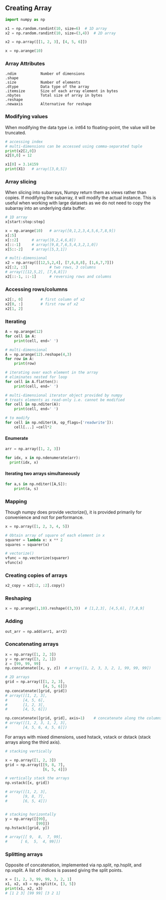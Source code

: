 ## Creating Array

```py
import numpy as np

x1 = np.random.randint(10, size=6)  # 1D array
x2 = np.random.randint(10, size=(3,4))  # 2D array

x2 = np.array([[1, 2, 3], [4, 5, 6]])

x = np.arange(10)
```

### Array Attributes

```
.ndim           Number of dimensions
.shape
.size           Number of elements
.dtype          Data type of the array
.itemsize       Size of each array element in bytes
.nbytes         Total size of array in bytes
.reshape
.newaxis        Alternative for reshape
```

### Modifying values

When modifying the data type i.e. int64 to floating-point, the value will be truncated.

```py
# accessing index
# multi-dimensions can be accessed using comma-separated tuple
print(x2[2,0])
x2[0,0] = 12

x1[0] = 3.14159
print(X1)   # array([3,0,5])
```

### Array slicing

When slicing into subarrays, Numpy return them as views rather than copies. If modifying the subarray, it will modify the actual instance. This is useful when working with large datasets as we do not need to copy the subarray into an underlying data buffer.

```py
# 1D array
x[start:stop:step]

x = np.arange(10)   # array([0,1,2,3,4,5,6,7,8,9])
x[:5]
x[::2]      # array([0,2,4,6,8])
x[::-1]     # array([9,8,7,6,5,4,3,2,1,0])
x[5::-2]    # array([5,3,1])

# multi-dimensional
x2 = np.array([[12,5,2,4], [7,6,8,8], [1,6,7,7]])
x2[:2, :3]          # two rows, 3 columns
# array([[12,5,2], [7,6,8]])
x2[::-1, ::-1]      # reversing rows and columns
```

### Accessing rows/columns

```py
x2[:, 0]        # first column of x2
x2[0, :]        # first row of x2
x2[1, 2]
```

### Iterating

```py
A = np.arange(12)
for cell in A:
    print(cell, end=' ')
```

```py
# multi-dimensional
A = np.arange(12).reshape(4,3)
for row in A:
    print(row)

# iterating over each element in the array
# eliminates nested for loop
for cell in A.flatten():
    print(cell, end=' ')

# multi-dimensional iterator object provided by numpy
# treats elements as read-only i.e. cannot be modified
for cell in np.nditer(A):
    print(cell, end=' ')

# to modify
for cell in np.nditer(A, op_flags=['readwrite']):
    cell[...] =cell*2
```

#### Enumerate

```py
arr = np.array([1, 2, 3])

for idx, x in np.ndenumerate(arr):
  print(idx, x)
```

#### Iterating two arrays simultaneously

```py
for a,s in np.nditer([A,S]):
    print(a, s)
```

### Mapping

Though numpy does provide vectorize(), it is provided primarily for convenience and not for performance.

```py
x = np.array([1, 2, 3, 4, 5])

# Obtain array of square of each element in x
squarer = lambda x: x ** 2
squares = squarer(x)

# vectorize()
vfunc = np.vectorize(squarer)
vfunc(x)
```

### Creating copies of arrays

```py
x2_copy = x2[:2, :2].copy()
```

### Reshaping

```py
x = np.arange(1,10).reshape((3,3))  # [1,2,3], [4,5,6], [7,8,9]
```

### Adding

```py
out_arr = np.add(arr1, arr2)
```

### Concatenating arrays

```py
x = np.array([1, 2, 3])
y = np.array([3, 2, 1])
z = [99, 99, 99]
np.concatenate([x, y, z])  # array([1, 2, 3, 3, 2, 1, 99, 99, 99])
```

```py
# 2D arrays
grid = np.array([[1, 2, 3],
                 [4, 5, 6]])
np.concatenate([grid, grid])
# array([[1, 2, 3],
#       [4, 5, 6],
#       [1, 2, 3],
#       [4, 5, 6]])

np.concatenate([grid, grid], axis=1)    # concatenate along the columns
# array([[1, 2, 3, 1, 2, 3],
#       [4, 5, 6, 4, 5, 6]])
```

For arrays with mixed dimensions, used hstack, vstack or dstack (stack arrays along the third axis).

```py
# stacking vertically

x = np.array([1, 2, 3])
grid = np.array([[9, 8, 7],
                 [6, 5, 4]])

# vertically stack the arrays
np.vstack([x, grid])

# array([[1, 2, 3],
#       [9, 8, 7],
#       [6, 5, 4]])


# stacking horizontally
y = np.array([[99],
              [99]])
np.hstack([grid, y])

# array([[ 9,  8,  7, 99],
#      [ 6,  5,  4, 99]])
```

### Splitting arrays

Opposite of concatenation, implemented via np.split, np.hsplit, and np.vsplit. A list of indices is passed giving the split points.

```py
x = [1, 2, 3, 99, 99, 3, 2, 1]
x1, x2, x3 = np.split(x, [3, 5])
print(x1, x2, x3)
# [1 2 3] [99 99] [3 2 1]
```

